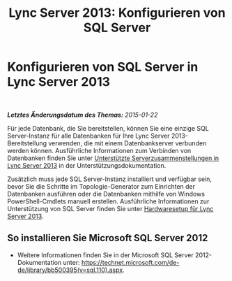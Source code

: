 ﻿---
title: 'Lync Server 2013: Konfigurieren von SQL Server'
TOCTitle: Konfigurieren von SQL Server
ms:assetid: 84504918-cb4f-4b2f-be17-a70770b69025
ms:mtpsurl: https://technet.microsoft.com/de-de/library/Gg398669(v=OCS.15)
ms:contentKeyID: 49294614
ms.date: 05/19/2016
mtps_version: v=OCS.15
ms.translationtype: HT
---

# Konfigurieren von SQL Server in Lync Server 2013

 

_**Letztes Änderungsdatum des Themas:** 2015-01-22_

Für jede Datenbank, die Sie bereitstellen, können Sie eine einzige SQL Server-Instanz für alle Datenbanken für Ihre Lync Server 2013-Bereitstellung verwenden, die mit einem Datenbankserver verbunden werden können. Ausführliche Informationen zum Verbinden von Datenbanken finden Sie unter [Unterstützte Serverzusammenstellungen in Lync Server 2013](lync-server-2013-supported-server-collocation.md) in der Unterstützungsdokumentation.

Zusätzlich muss jede SQL Server-Instanz installiert und verfügbar sein, bevor Sie die Schritte im Topologie-Generator zum Einrichten der Datenbanken ausführen oder die Datenbanken mithilfe von Windows PowerShell-Cmdlets manuell erstellen. Ausführliche Informationen zur Unterstützung von SQL Server finden Sie unter [Hardwaresetup für Lync Server 2013](lync-server-2013-hardware-setup.md).

## So installieren Sie Microsoft SQL Server 2012

  - Weitere Informationen finden Sie in der Microsoft SQL Server 2012-Dokumentation unter: <https://technet.microsoft.com/de-de/library/bb500395(v=sql.110).aspx>.

